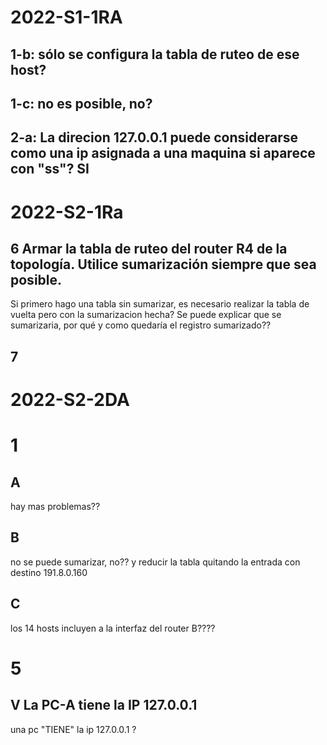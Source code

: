 <!-- agregamos default gateway a las tablas de ruteo que no tengan explicitamente conexion a internet? na -->

<!-- 
ICMP:
cuando devuelve network unreachable vs host unreachable? net si no sabe adonde direccionarlo
cual devuelve si por ejemplo un router esta apagado o se corto la conexión entre 2 router? host unreachable

 -->

# 2022-S1-1RA

## 1-b: sólo se configura la tabla de ruteo de ese host?

## 1-c: no es posible, no?

## 2-a: La direcion 127.0.0.1 puede considerarse como una ip asignada a una maquina si aparece con "ss"? SI



# 2022-S2-1Ra

## 6 Armar la tabla de ruteo del router R4 de la topología. Utilice sumarización siempre que sea posible.
Si  primero hago una tabla sin sumarizar, es necesario realizar la tabla de vuelta pero con la sumarizacion hecha? Se puede explicar que se sumarizaria, por qué y como quedaría el registro sumarizado??

## 7 <!-- Duda: hay q justificar??? que tanto justificar?? -->



# 2022-S2-2DA

# 1
## A
hay mas problemas??
## B
no se puede sumarizar, no?? y reducir la tabla quitando la entrada con destino 191.8.0.160

## C 
los 14 hosts incluyen a la interfaz del router B????


# 5
## V La PC-A tiene la IP 127.0.0.1
una pc "TIENE" la ip 127.0.0.1 ? 